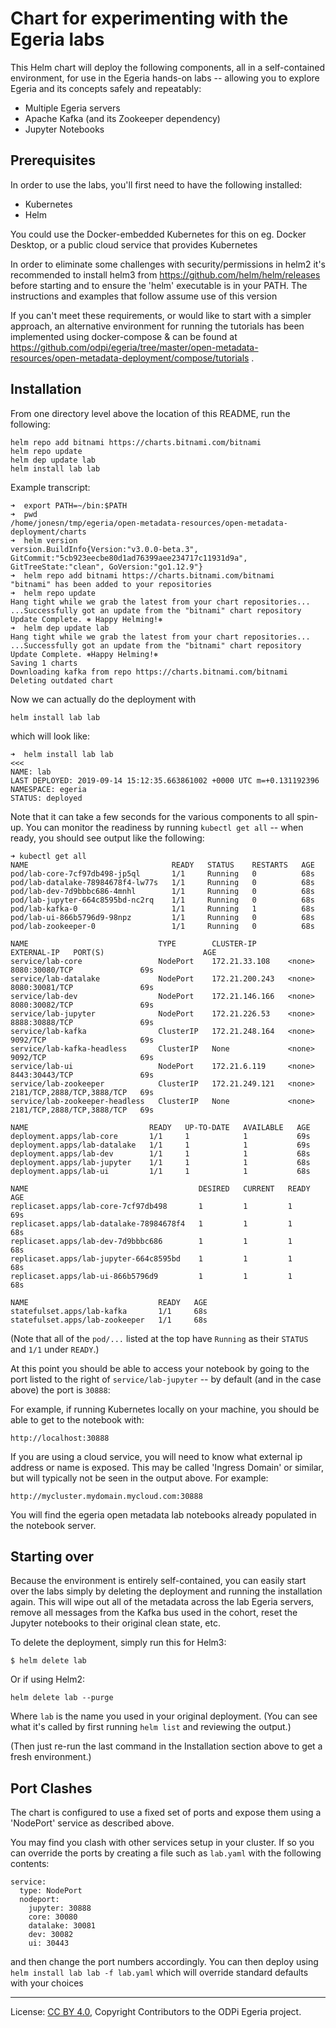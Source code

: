 <!-- SPDX-License-Identifier: CC-BY-4.0 -->
<!-- Copyright Contributors to the ODPi Egeria project. -->

# Chart for experimenting with the Egeria labs

This Helm chart will deploy the following components, all in a self-contained environment,
for use in the Egeria hands-on labs -- allowing you to explore Egeria and its concepts safely
and repeatably:

- Multiple Egeria servers
- Apache Kafka (and its Zookeeper dependency)
- Jupyter Notebooks

## Prerequisites

In order to use the labs, you'll first need to have the following installed:

- Kubernetes
- Helm

You could use the Docker-embedded Kubernetes for this on eg. Docker Desktop,
or a public cloud service that provides Kubernetes 

In order to eliminate some challenges with security/permissions in helm2 it's recommended to install
helm3 from https://github.com/helm/helm/releases before starting and to ensure the 'helm' executable is in your PATH. The
instructions and examples that follow assume use of this version

If you can't meet these requirements, or would like to start with a simpler approach,
an alternative environment for running the tutorials has been implemented using docker-compose & can be found at https://github.com/odpi/egeria/tree/master/open-metadata-resources/open-metadata-deployment/compose/tutorials .

## Installation

From one directory level above the location of this README, run the following:

```shell script
helm repo add bitnami https://charts.bitnami.com/bitnami
helm repo update
helm dep update lab
helm install lab lab
```
Example transcript:
```text
➜  export PATH=~/bin:$PATH
➜  pwd
/home/jonesn/tmp/egeria/open-metadata-resources/open-metadata-deployment/charts
➜  helm version
version.BuildInfo{Version:"v3.0.0-beta.3", GitCommit:"5cb923eecbe80d1ad76399aee234717c11931d9a", GitTreeState:"clean", GoVersion:"go1.12.9"}
➜  helm repo add bitnami https://charts.bitnami.com/bitnami
"bitnami" has been added to your repositories
➜  helm repo update
Hang tight while we grab the latest from your chart repositories...
...Successfully got an update from the "bitnami" chart repository
Update Complete. ⎈ Happy Helming!⎈
➜  helm dep update lab
Hang tight while we grab the latest from your chart repositories...
...Successfully got an update from the "bitnami" chart repository
Update Complete. ⎈Happy Helming!⎈
Saving 1 charts
Downloading kafka from repo https://charts.bitnami.com/bitnami
Deleting outdated chart
```
Now we can actually do the deployment with
```shell script
helm install lab lab
```
which will look like:
```text
➜  helm install lab lab                                                                                  <<<
NAME: lab
LAST DEPLOYED: 2019-09-14 15:12:35.663861002 +0000 UTC m=+0.131192396
NAMESPACE: egeria
STATUS: deployed
```
Note that it can take a few seconds for the various components to all spin-up. You can monitor
the readiness by running `kubectl get all` -- when ready, you should see output like the following:
```text
➜ kubectl get all
NAME                                READY   STATUS    RESTARTS   AGE
pod/lab-core-7cf97db498-jp5ql       1/1     Running   0          68s
pod/lab-datalake-78984678f4-lw77s   1/1     Running   0          68s
pod/lab-dev-7d9bbbc686-4mnhl        1/1     Running   0          68s
pod/lab-jupyter-664c8595bd-nc2rq    1/1     Running   0          68s
pod/lab-kafka-0                     1/1     Running   1          68s
pod/lab-ui-866b5796d9-98npz         1/1     Running   0          68s
pod/lab-zookeeper-0                 1/1     Running   0          68s

NAME                             TYPE        CLUSTER-IP       EXTERNAL-IP   PORT(S)                      AGE
service/lab-core                 NodePort    172.21.33.108    <none>        8080:30080/TCP               69s
service/lab-datalake             NodePort    172.21.200.243   <none>        8080:30081/TCP               69s
service/lab-dev                  NodePort    172.21.146.166   <none>        8080:30082/TCP               69s
service/lab-jupyter              NodePort    172.21.226.53    <none>        8888:30888/TCP               69s
service/lab-kafka                ClusterIP   172.21.248.164   <none>        9092/TCP                     69s
service/lab-kafka-headless       ClusterIP   None             <none>        9092/TCP                     69s
service/lab-ui                   NodePort    172.21.6.119     <none>        8443:30443/TCP               69s
service/lab-zookeeper            ClusterIP   172.21.249.121   <none>        2181/TCP,2888/TCP,3888/TCP   69s
service/lab-zookeeper-headless   ClusterIP   None             <none>        2181/TCP,2888/TCP,3888/TCP   69s

NAME                           READY   UP-TO-DATE   AVAILABLE   AGE
deployment.apps/lab-core       1/1     1            1           69s
deployment.apps/lab-datalake   1/1     1            1           69s
deployment.apps/lab-dev        1/1     1            1           68s
deployment.apps/lab-jupyter    1/1     1            1           68s
deployment.apps/lab-ui         1/1     1            1           68s

NAME                                      DESIRED   CURRENT   READY   AGE
replicaset.apps/lab-core-7cf97db498       1         1         1       69s
replicaset.apps/lab-datalake-78984678f4   1         1         1       68s
replicaset.apps/lab-dev-7d9bbbc686        1         1         1       68s
replicaset.apps/lab-jupyter-664c8595bd    1         1         1       68s
replicaset.apps/lab-ui-866b5796d9         1         1         1       68s

NAME                             READY   AGE
statefulset.apps/lab-kafka       1/1     68s
statefulset.apps/lab-zookeeper   1/1     68s
```
(Note that all of the `pod/...` listed at the top have `Running` as their `STATUS` and `1/1` under `READY`.)

At this point you should be able to access your notebook by going to the port listed to the right of
`service/lab-jupyter` -- by default (and in the case above) the port is `30888`:

For example, if running Kubernetes locally on your machine, you should be able to get to the notebook
with:

```text
http://localhost:30888
```
If you are using a cloud service, you will need to know what external ip address or name is exposed. This may be called 'Ingress Domain' or similar, but will typically not be seen in the output above. For example:
```
http://mycluster.mydomain.mycloud.com:30888
```

You will find the egeria open metadata lab notebooks already populated in the notebook server.
## Starting over

Because the environment is entirely self-contained, you can easily start over the labs simply
by deleting the deployment and running the installation again. This will wipe out all of the
metadata across the lab Egeria servers, remove all messages from the Kafka bus used in the cohort,
reset the Jupyter notebooks to their original clean state, etc.

To delete the deployment, simply run this for Helm3:

```shell script
$ helm delete lab
```
Or if using Helm2:
```shell script
helm delete lab --purge
```

Where `lab` is the name you used in your original deployment. (You can see what it's called by first running `helm list` and reviewing the output.)

(Then just re-run the last command in the Installation section above to get a fresh environment.)
## Port Clashes
The chart is configured to use a fixed set of ports and expose them using a 'NodePort' service as described above.

You may find you clash with other services setup in your cluster. If so you can override the ports by creating a file such as `lab.yaml` with the following contents:
```
service:
  type: NodePort
  nodeport:
    jupyter: 30888
    core: 30080
    datalake: 30081
    dev: 30082
    ui: 30443
```
and then change the port numbers accordingly.
You can then deploy using
`helm install lab lab -f lab.yaml` which will override standard defaults with your choices

----
License: [CC BY 4.0](https://creativecommons.org/licenses/by/4.0/),
Copyright Contributors to the ODPi Egeria project.
